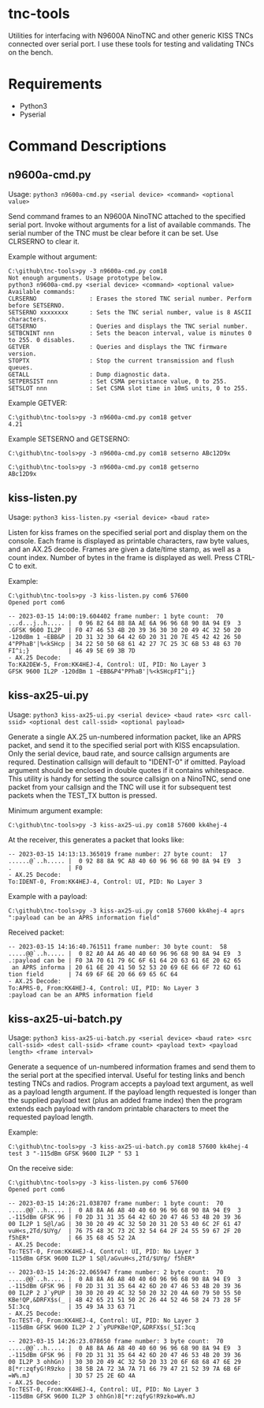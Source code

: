 # tnc-tools
Utilities for interfacing with N9600A NinoTNC and other generic KISS TNCs connected over serial port. I use these tools for testing and validating TNCs on the bench.
# Requirements
- Python3
- Pyserial
# Command Descriptions
## n9600a-cmd.py
Usage: `python3 n9600a-cmd.py <serial device> <command> <optional value>`

Send command frames to an N9600A NinoTNC attached to the specified serial port. Invoke without arguments for a list of available commands. The serial number of the TNC must be clear before it can be set. Use CLRSERNO to clear it. 

Example without argument:
````
C:\github\tnc-tools>py -3 n9600a-cmd.py com18
Not enough arguments. Usage prototype below.
python3 n9600a-cmd.py <serial device> <command> <optional value>
Available commands:
CLRSERNO               : Erases the stored TNC serial number. Perform before SETSERNO.
SETSERNO xxxxxxxx      : Sets the TNC serial number, value is 8 ASCII characters.
GETSERNO               : Queries and displays the TNC serial number.
SETBCNINT nnn          : Sets the beacon interval, value is minutes 0 to 255. 0 disables.
GETVER                 : Queries and displays the TNC firmware version.
STOPTX                 : Stop the current transmission and flush queues.
GETALL                 : Dump diagnostic data.
SETPERSIST nnn         : Set CSMA persistance value, 0 to 255.
SETSLOT nnn            : Set CSMA slot time in 10mS units, 0 to 255.

````
Example GETVER:
````
C:\github\tnc-tools>py -3 n9600a-cmd.py com18 getver
4.21
````
Example SETSERNO and GETSERNO:
````
C:\github\tnc-tools>py -3 n9600a-cmd.py com18 setserno ABc12D9x

C:\github\tnc-tools>py -3 n9600a-cmd.py com18 getserno
ABc12D9x
````

## kiss-listen.py
Usage: `python3 kiss-listen.py <serial device> <baud rate>`

Listen for kiss frames on the specified serial port and display them on the console. Each frame is displayed as printable characters, raw byte values, and an AX.25 decode. Frames are given a date/time stamp, as well as a count index. Number of bytes in the frame is displayed as well. Press CTRL-C to exit. 

Example:

````
C:\github\tnc-tools>py -3 kiss-listen.py com6 57600
Opened port com6

-- 2023-03-15 14:00:19.604402 frame number: 1 byte count:  70
...d...j..h..... |  0 96 82 64 88 8A AE 6A 96 96 68 90 8A 94 E9  3
.GFSK 9600 IL2P  | F0 47 46 53 4B 20 39 36 30 30 20 49 4C 32 50 20
-120dBm 1 ~EBB&P | 2D 31 32 30 64 42 6D 20 31 20 7E 45 42 42 26 50
4"PPhaB'|%<kSHcp | 34 22 50 50 68 61 42 27 7C 25 3C 6B 53 48 63 70
FI^i;}           | 46 49 5E 69 3B 7D
- AX.25 Decode:
To:KA2DEW-5, From:KK4HEJ-4, Control: UI, PID: No Layer 3
GFSK 9600 IL2P -120dBm 1 ~EBB&P4"PPhaB'|%<kSHcpFI^i;}
````
## kiss-ax25-ui.py
Usage: `python3 kiss-ax25-ui.py <serial device> <baud rate> <src call-ssid> <optional dest call-ssid> <optional payload>`

Generate a single AX.25 un-numbered information packet, like an APRS packet, and send it to the specified serial port with KISS encapsulation. Only the serial device, baud rate, and source callsign arguments are requred. Destination callsign will default to "IDENT-0" if omitted. Payload argument should be enclosed in double quotes if it contains whitespace. This utility is handy for setting the source callsign on a NinoTNC, send one packet from your callsign and the TNC will use it for subsequent test packets when the TEST_TX button is pressed.

Minimum argument example:
````
C:\github\tnc-tools>py -3 kiss-ax25-ui.py com18 57600 kk4hej-4
````
At the receiver, this generates a packet that looks like:
````
-- 2023-03-15 14:13:13.365019 frame number: 27 byte count:  17
......@`..h..... |  0 92 88 8A 9C A8 40 60 96 96 68 90 8A 94 E9  3
.                | F0
- AX.25 Decode:
To:IDENT-0, From:KK4HEJ-4, Control: UI, PID: No Layer 3
````
Example with a payload:
````
C:\github\tnc-tools>py -3 kiss-ax25-ui.py com18 57600 kk4hej-4 aprs ":payload can be an APRS information field"
````
Received packet:
````
-- 2023-03-15 14:16:40.761511 frame number: 30 byte count:  58
.....@@`..h..... |  0 82 A0 A4 A6 40 40 60 96 96 68 90 8A 94 E9  3
.:payload can be | F0 3A 70 61 79 6C 6F 61 64 20 63 61 6E 20 62 65
 an APRS informa | 20 61 6E 20 41 50 52 53 20 69 6E 66 6F 72 6D 61
tion field       | 74 69 6F 6E 20 66 69 65 6C 64
- AX.25 Decode:
To:APRS-0, From:KK4HEJ-4, Control: UI, PID: No Layer 3
:payload can be an APRS information field
````
## kiss-ax25-ui-batch.py
Usage: `python3 kiss-ax25-ui-batch.py <serial device> <baud rate> <src call-ssid> <dest call-ssid> <frame count> <payload text> <payload length> <frame interval>`

Generate a sequence of un-numbered information frames and send them to the serial port at the specified interval. Useful for testing links and bench testing TNCs and radios. Program accepts a payload text argument, as well as a payload length argument. If the payload length requested is longer than the supplied payload text (plus an added frame index) then the program extends each payload with random printable characters to meet the requested payload length.

Example:
````
C:\github\tnc-tools>py -3 kiss-ax25-ui-batch.py com18 57600 kk4hej-4 test 3 "-115dBm GFSK 9600 IL2P " 53 1
````
On the receive side:
````
C:\github\tnc-tools>py -3 kiss-listen.py com6 57600
Opened port com6

-- 2023-03-15 14:26:21.038707 frame number: 1 byte count:  70
.....@@`..h..... |  0 A8 8A A6 A8 40 40 60 96 96 68 90 8A 94 E9  3
.-115dBm GFSK 96 | F0 2D 31 31 35 64 42 6D 20 47 46 53 4B 20 39 36
00 IL2P 1 S@l/aG | 30 30 20 49 4C 32 50 20 31 20 53 40 6C 2F 61 47
vuH<s,2Td/$UYg/  | 76 75 48 3C 73 2C 32 54 64 2F 24 55 59 67 2F 20
f5hER*           | 66 35 68 45 52 2A
- AX.25 Decode:
To:TEST-0, From:KK4HEJ-4, Control: UI, PID: No Layer 3
-115dBm GFSK 9600 IL2P 1 S@l/aGvuH<s,2Td/$UYg/ f5hER*

-- 2023-03-15 14:26:22.065947 frame number: 2 byte count:  70
.....@@`..h..... |  0 A8 8A A6 A8 40 40 60 96 96 68 90 8A 94 E9  3
.-115dBm GFSK 96 | F0 2D 31 31 35 64 42 6D 20 47 46 53 4B 20 39 36
00 IL2P 2 J`yPUP | 30 30 20 49 4C 32 50 20 32 20 4A 60 79 50 55 50
KBe!QP,&DRFX$s(_ | 4B 42 65 21 51 50 2C 26 44 52 46 58 24 73 28 5F
5I:3cq           | 35 49 3A 33 63 71
- AX.25 Decode:
To:TEST-0, From:KK4HEJ-4, Control: UI, PID: No Layer 3
-115dBm GFSK 9600 IL2P 2 J`yPUPKBe!QP,&DRFX$s(_5I:3cq

-- 2023-03-15 14:26:23.078650 frame number: 3 byte count:  70
.....@@`..h..... |  0 A8 8A A6 A8 40 40 60 96 96 68 90 8A 94 E9  3
.-115dBm GFSK 96 | F0 2D 31 31 35 64 42 6D 20 47 46 53 4B 20 39 36
00 IL2P 3 ohhGn) | 30 30 20 49 4C 32 50 20 33 20 6F 68 68 47 6E 29
8[*r:zqfyG!R9zko | 38 5B 2A 72 3A 7A 71 66 79 47 21 52 39 7A 6B 6F
=W%.mJ           | 3D 57 25 2E 6D 4A
- AX.25 Decode:
To:TEST-0, From:KK4HEJ-4, Control: UI, PID: No Layer 3
-115dBm GFSK 9600 IL2P 3 ohhGn)8[*r:zqfyG!R9zko=W%.mJ
````
